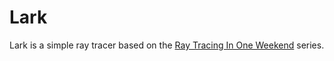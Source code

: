 # Lark

Lark is a simple ray tracer based on the [Ray Tracing In One Weekend](https://raytracing.github.io) series.
